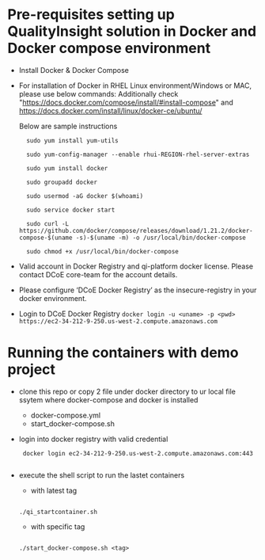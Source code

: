 # Pre-requisites setting up QualityInsight solution in Docker and Docker compose environment 

-  Install Docker & Docker Compose

- For installation of Docker in RHEL Linux environment/Windows or MAC, please use below commands:
  Additionally check "https://docs.docker.com/compose/install/#install-compose" and 
  https://docs.docker.com/install/linux/docker-ce/ubuntu/
  
  Below are sample instructions 
 
 
        sudo yum install yum-utils
        
        sudo yum-config-manager --enable rhui-REGION-rhel-server-extras
        
        sudo yum install docker
        
        sudo groupadd docker
        
        sudo usermod -aG docker $(whoami)
        
        sudo service docker start
        
        sudo curl -L https://github.com/docker/compose/releases/download/1.21.2/docker-compose-$(uname -s)-$(uname -m) -o /usr/local/bin/docker-compose
        
        sudo chmod +x /usr/local/bin/docker-compose
    
    
- Valid account in Docker Registry and qi-platform docker license.
  Please contact DCoE core-team for the account details.

- Please configure ‘DCoE Docker Registry’ as the insecure-registry in your docker environment.

- Login to DCoE Docker Registry 
    ```docker login -u <uname> -p <pwd> https://ec2-34-212-9-250.us-west-2.compute.amazonaws.com```


# Running the containers with demo project
   
   - clone this repo or copy 2 file under docker directory to ur local file ssytem where docker-compose and docker is installed
     
     - docker-compose.yml
     - start_docker-compose.sh
     
   - login into docker registry with valid credential
     ```
      docker login ec2-34-212-9-250.us-west-2.compute.amazonaws.com:443
      
      ```
   - execute the shell script to run the lastet containers 
     - with latest tag   
     
      ```
      
      ./qi_startcontainer.sh
      
      ```
     
     - with specific tag 
       
      ```
      
      ./start_docker-compose.sh <tag>
      
      ```
    
